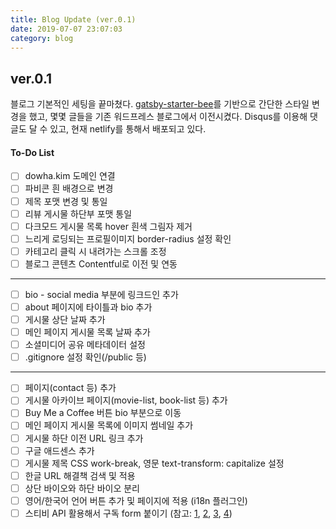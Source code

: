 ```yaml
---
title: Blog Update (ver.0.1)
date: 2019-07-07 23:07:03
category: blog
---
```


## ver.0.1

블로그 기본적인 세팅을 끝마쳤다. [gatsby-starter-bee](https://github.com/JaeYeopHan/gatsby-starter-bee)를 기반으로 간단한 스타일 변경을 했고, 몇몇 글들을 기존 워드프레스 블로그에서 이전시켰다. Disqus를 이용해 댓글도 달 수 있고, 현재 netlify를 통해서 배포되고 있다.

#### To-Do List

- [ ] dowha.kim 도메인 연결
- [ ] 파비콘 흰 배경으로 변경
- [ ] 제목 포맷 변경 및 통일
- [ ] 리뷰 게시물 하단부 포맷 통일
- [ ] 다크모드 게시물 목록 hover 흰색 그림자 제거
- [ ] 느리게 로딩되는 프로필이미지 border-radius 설정 확인
- [ ] 카테고리 클릭 시 내려가는 스크롤 조정
- [ ] 블로그 콘텐츠 Contentful로 이전 및 연동

---

- [ ] bio - social media 부분에 링크드인 추가
- [ ] about 페이지에 타이틀과 bio 추가
- [ ] 게시물 상단 날짜 추가
- [ ] 메인 페이지 게시물 목록 날짜 추가
- [ ] 소셜미디어 공유 메타데이터 설정
- [ ] .gitignore 설정 확인(/public 등)

---

- [ ] 페이지(contact 등) 추가
- [ ] 게시물 아카이브 페이지(movie-list, book-list 등) 추가
- [ ] Buy Me a Coffee 버튼 bio 부분으로 이동
- [ ] 메인 페이지 게시물 목록에 이미지 썸네일 추가
- [ ] 게시물 하단 이전 URL 링크 추가
- [ ] 구글 애드센스 추가
- [ ] 게시물 제목 CSS work-break, 영문 text-transform: capitalize 설정
- [ ] 한글 URL 해결책 검색 및 적용
- [ ] 상단 바이오와 하단 바이오 분리
- [ ] 영어/한국어 언어 버튼 추가 및 페이지에 적용 (i18n 플러그인)
- [ ] 스티비 API 활용해서 구독 form 붙이기 (참고: [1](https://github.com/revolunet/react-mailchimp-subscribe/blob/master/src/index.js), [2](https://www.npmjs.com/package/gatsby-plugin-mailchimp), [3](https://www.netlify.com/docs/form-handling/), [4](https://help.stibee.com/ko/articles/1040878-api))
